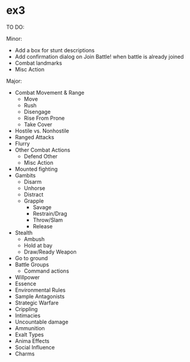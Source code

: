 ex3
===
TO DO:

Minor:
- Add a box for stunt descriptions
- Add confirmation dialog on Join Battle! when battle is already joined
- Combat landmarks
- Misc Action

Major:
- Combat Movement & Range
  - Move
  - Rush
  - Disengage
  - Rise From Prone
  - Take Cover
- Hostile vs. Nonhostile
- Ranged Attacks
- Flurry
- Other Combat Actions
  - Defend Other
  - Misc Action
- Mounted fighting
- Gambits
  - Disarm
  - Unhorse
  - Distract
  - Grapple
    - Savage
    - Restrain/Drag
    - Throw/Slam
    - Release
- Stealth
  - Ambush
  - Hold at bay
  - Draw/Ready Weapon
- Go to ground
- Battle Groups
  - Command actions
- Willpower
- Essence
- Environmental Rules
- Sample Antagonists
- Strategic Warfare
- Crippling
- Intimacies
- Uncountable damage
- Ammunition
- Exalt Types
- Anima Effects
- Social Influence
- Charms